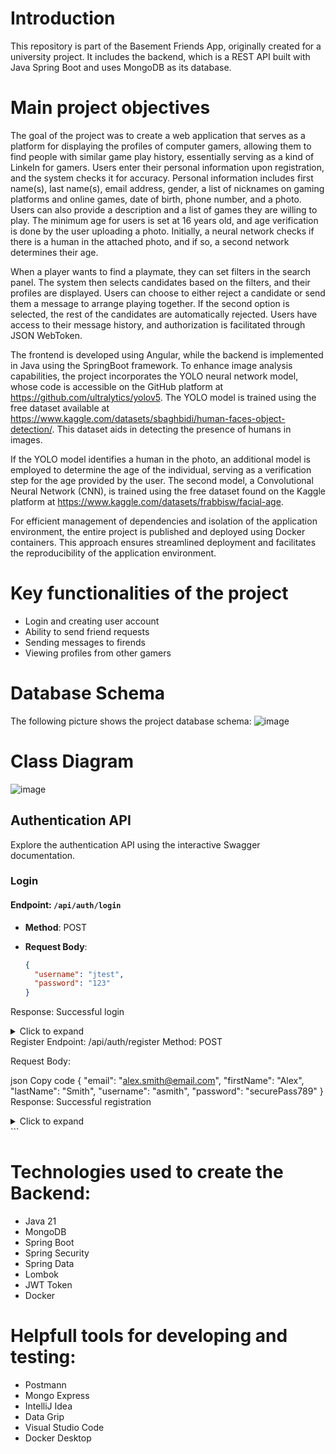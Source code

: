 # Introduction
This repository is part of the Basement Friends App, originally created for a university project. It includes the backend, which is a REST API built with Java Spring Boot and uses MongoDB as its database.

# Main project objectives
The goal of the project was to create a web application that serves as a platform for displaying the profiles of computer gamers, allowing them to find people with similar game play history, essentially serving as a kind of LinkeIn for gamers. Users enter their personal information upon registration, and the system checks it for accuracy. Personal information includes first name(s), last name(s), email address, gender, a list of nicknames on gaming platforms and online games, date of birth, phone number, and a photo. Users can also provide a description and a list of games they are willing to play. The minimum age for users is set at 16 years old, and age verification is done by the user uploading a photo. Initially, a neural network checks if there is a human in the attached photo, and if so, a second network determines their age.

When a player wants to find a playmate, they can set filters in the search panel. The system then selects candidates based on the filters, and their profiles are displayed. Users can choose to either reject a candidate or send them a message to arrange playing together. If the second option is selected, the rest of the candidates are automatically rejected. Users have access to their message history, and authorization is facilitated through JSON WebToken.

The frontend is developed using Angular, while the backend is implemented in Java using the SpringBoot framework. To enhance image analysis capabilities, the project incorporates the YOLO neural network model, whose code is accessible on the GitHub platform at https://github.com/ultralytics/yolov5. The YOLO model is trained using the free dataset available at https://www.kaggle.com/datasets/sbaghbidi/human-faces-object-detection/. This dataset aids in detecting the presence of humans in images.

If the YOLO model identifies a human in the photo, an additional model is employed to determine the age of the individual, serving as a verification step for the age provided by the user. The second model, a Convolutional Neural Network (CNN), is trained using the free dataset found on the Kaggle platform at https://www.kaggle.com/datasets/frabbisw/facial-age.

For efficient management of dependencies and isolation of the application environment, the entire project is published and deployed using Docker containers. This approach ensures streamlined deployment and facilitates the reproducibility of the application environment.

# Key functionalities of the project
* Login and creating user account
* Ability to send friend requests
* Sending messages to firends
* Viewing profiles from other gamers


# Database Schema
The following picture shows the project database schema:
![image](https://github.com/Basement-Friends/backend/assets/72508414/d57d1d57-0e35-41f1-8e28-2e39a2891fe5)

# Class Diagram

![image](https://github.com/Basement-Friends/backend/assets/72508414/0ba891ee-fa56-47a4-b20a-bffc9f40390e)

## Authentication API

Explore the authentication API using the interactive Swagger documentation.

### Login

#### Endpoint: `/api/auth/login`

- **Method**: POST
- **Request Body**:

  ```json
  {
    "username": "jtest",
    "password": "123"
  }
Response: Successful login
<details>
  <summary>Click to expand</summary>
Try it out


</details>
Register
Endpoint: /api/auth/register
Method: POST

Request Body:

json
Copy code
{
  "email": "alex.smith@email.com",
  "firstName": "Alex",
  "lastName": "Smith",
  "username": "asmith",
  "password": "securePass789"
}
Response: Successful registration

<details>
  <summary>Click to expand</summary>
Try it out


</details>
```




# Technologies used to create the Backend:
* Java 21
* MongoDB
* Spring Boot
* Spring Security
* Spring Data
* Lombok
* JWT Token
* Docker


# Helpfull tools for developing and testing:
* Postmann
* Mongo Express
* IntelliJ Idea
* Data Grip
* Visual Studio Code
* Docker Desktop
